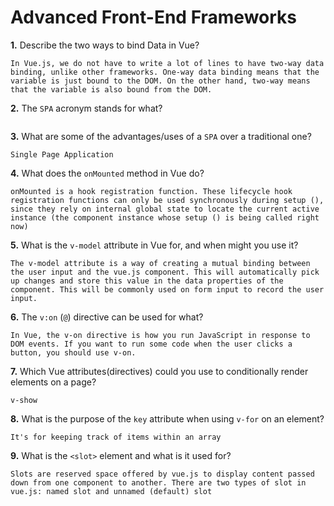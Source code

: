 # Advanced Front-End Frameworks


**1.** Describe the two ways to bind Data in Vue?
<!-- enter you answer in the space below -->
```
In Vue.js, we do not have to write a lot of lines to have two-way data binding, unlike other frameworks. One-way data binding means that the variable is just bound to the DOM. On the other hand, two-way means that the variable is also bound from the DOM.
```

**2.** The `SPA` acronym stands for what?
<!-- enter you answer in the space below -->
```

```
**3.** What are some of the advantages/uses of a `SPA` over a traditional one?
<!-- enter you answer in the space below -->
```
Single Page Application
```
**4.** What does the `onMounted` method in Vue do?
<!-- enter you answer in the space below -->
```
onMounted is a hook registration function. These lifecycle hook registration functions can only be used synchronously during setup (), since they rely on internal global state to locate the current active instance (the component instance whose setup () is being called right now)
```
**5.** What is the `v-model` attribute in Vue for, and when might you use it?
<!-- enter you answer in the space below -->
```
The v-model attribute is a way of creating a mutual binding between the user input and the vue.js component. This will automatically pick up changes and store this value in the data properties of the component. This will be commonly used on form input to record the user input.
```
**6.** The `v:on` (`@`) directive can be used for what?
<!-- enter you answer in the space below -->
```
In Vue, the v-on directive is how you run JavaScript in response to DOM events. If you want to run some code when the user clicks a button, you should use v-on.
```
**7.** Which Vue attributes(directives) could you use to conditionally render elements on a page?
<!-- enter you answer in the space below -->
```
v-show
```
**8.** What is the purpose of the `key` attribute when using `v-for` on an element?
<!-- enter you answer in the space below -->
```
It's for keeping track of items within an array
```
**9.** What is the `<slot>` element and what is it used for?
<!-- enter you answer in the space below -->
```
Slots are reserved space offered by vue.js to display content passed down from one component to another. There are two types of slot in vue.js: named slot and unnamed (default) slot
```